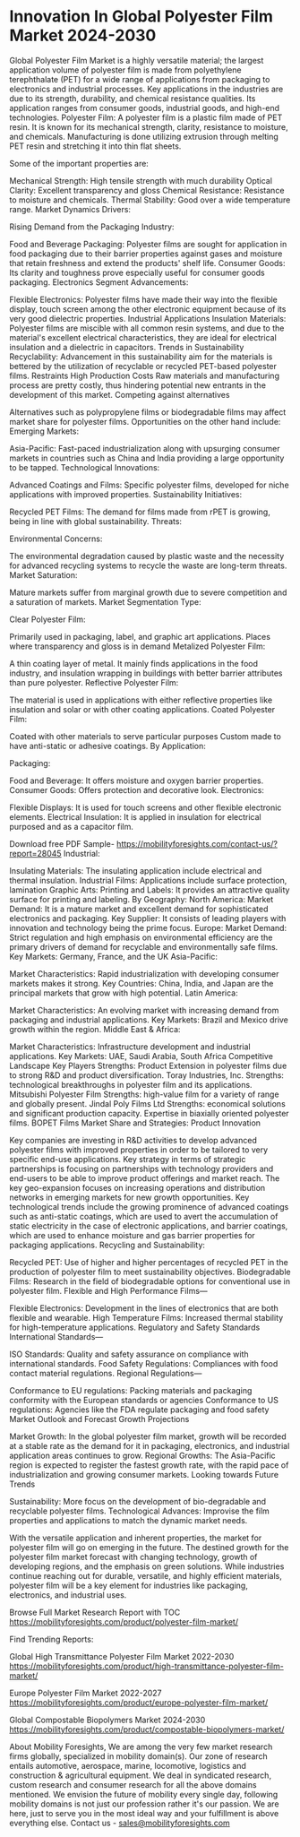 # Innovation In Global Polyester Film Market 2024-2030 #
Global Polyester Film Market is a highly versatile material; the largest application volume of polyester film is made from polyethylene terephthalate (PET) for a wide range of applications from packaging to electronics and industrial processes. Key applications in the industries are due to its strength, durability, and chemical resistance qualities. Its application ranges from consumer goods, industrial goods, and high-end technologies.
Polyester Film: A polyester film is a plastic film made of PET resin. It is known for its mechanical strength, clarity, resistance to moisture, and chemicals. Manufacturing is done utilizing extrusion through melting PET resin and stretching it into thin flat sheets.

Some of the important properties are:

Mechanical Strength: High tensile strength with much durability
Optical Clarity: Excellent transparency and gloss
Chemical Resistance: Resistance to moisture and chemicals.
Thermal Stability: Good over a wide temperature range.
Market Dynamics
Drivers:

Rising Demand from the Packaging Industry:

Food and Beverage Packaging: Polyester films are sought for application in food packaging due to their barrier properties against gases and moisture that retain freshness and extend the products' shelf life.
Consumer Goods: Its clarity and toughness prove especially useful for consumer goods packaging.
Electronics Segment Advancements:

Flexible Electronics: Polyester films have made their way into the flexible display, touch screen among the other electronic equipment because of its very good dielectric properties.
Industrial Applications
Insulation Materials: Polyester films are miscible with all common resin systems, and due to the material's excellent electrical characteristics, they are ideal for electrical insulation and a dielectric in capacitors.
Trends in Sustainability
Recyclability: Advancement in this sustainability aim for the materials is bettered by the utilization of recyclable or recycled PET-based polyester films.
Restraints
High Production Costs
Raw materials and manufacturing process are pretty costly, thus hindering potential new entrants in the development of this market.
Competing against alternatives

Alternatives such as polypropylene films or biodegradable films may affect market share for polyester films.
Opportunities on the other hand include:
Emerging Markets:

Asia-Pacific: Fast-paced industrialization along with upsurging consumer markets in countries such as China and India providing a large opportunity to be tapped.
Technological Innovations:

Advanced Coatings and Films: Specific polyester films, developed for niche applications with improved properties.
Sustainability Initiatives:

Recycled PET Films: The demand for films made from rPET is growing, being in line with global sustainability. 
Threats:

Environmental Concerns:

The environmental degradation caused by plastic waste and the necessity for advanced recycling systems to recycle the waste are long-term threats.
Market Saturation:

Mature markets suffer from marginal growth due to severe competition and a saturation of markets.
Market Segmentation
Type:

Clear Polyester Film:

Primarily used in packaging, label, and graphic art applications. Places where transparency and gloss is in demand
Metalized Polyester Film:

A thin coating layer of metal. It mainly finds applications in the food industry, and insulation wrapping in buildings with better barrier attributes than pure polyester.
Reflective Polyester Film:

The material is used in applications with either reflective properties like insulation and solar or with other coating applications.
Coated Polyester Film:

Coated with other materials to serve particular purposes Custom made to have anti-static or adhesive coatings.
By Application:

Packaging:

Food and Beverage: It offers moisture and oxygen barrier properties.
Consumer Goods: Offers protection and decorative look.
Electronics:

Flexible Displays: It is used for touch screens and other flexible electronic elements.
Electrical Insulation: It is applied in insulation for electrical purposed and as a capacitor film.

Download free PDF Sample- https://mobilityforesights.com/contact-us/?report=28045
Industrial:

Insulating Materials: The insulating application include electrical and thermal insulation.
Industrial Films: Applications include surface protection, lamination
Graphic Arts:
Printing and Labels: It provides an attractive quality surface for printing and labeling.
By Geography:
North America:
Market Demand: It is a mature market and excellent demand for sophisticated electronics and packaging.
Key Supplier: It consists of leading players with innovation and technology being the prime focus.
Europe:
Market Demand: Strict regulation and high emphasis on environmental efficiency are the primary drivers of demand for recyclable and environmentally safe films.
Key Markets: Germany, France, and the UK
Asia-Pacific:

Market Characteristics: Rapid industrialization with developing consumer markets makes it strong.
Key Countries: China, India, and Japan are the principal markets that grow with high potential.
Latin America:

Market Characteristics: An evolving market with increasing demand from packaging and industrial applications.
Key Markets: Brazil and Mexico drive growth within the region.
Middle East & Africa:

Market Characteristics: Infrastructure development and industrial applications.
Key Markets: UAE, Saudi Arabia, South Africa
Competitive Landscape
Key Players
Strengths: Product Extension in polyester films due to strong R&D and product diversification.
Toray Industries, Inc.
Strengths: technological breakthroughs in polyester film and its applications.
Mitsubishi Polyester Film
Strengths: high-value film for a variety of range and globally present.
Jindal Poly Films Ltd
Strengths: economical solutions and significant production capacity.
Expertise in biaxially oriented polyester films.
BOPET Films
Market Share and Strategies:
Product Innovation

Key companies are investing in R&D activities to develop advanced polyester films with improved properties in order to be tailored to very specific end-use applications. Key strategy in terms of strategic partnerships is focusing on partnerships with technology providers and end-users to be able to improve product offerings and market reach. The key geo-expansion focuses on increasing operations and distribution networks in emerging markets for new growth opportunities. Key technological trends include the growing prominence of advanced coatings such as anti-static coatings, which are used to avert the accumulation of static electricity in the case of electronic applications, and barrier coatings, which are used to enhance moisture and gas barrier properties for packaging applications. Recycling and Sustainability:

Recycled PET: Use of higher and higher percentages of recycled PET in the production of polyester film to meet sustainability objectives.
Biodegradable Films: Research in the field of biodegradable options for conventional use in polyester film.
Flexible and High Performance Films—

Flexible Electronics: Development in the lines of electronics that are both flexible and wearable.
High Temperature Films: Increased thermal stability for high-temperature applications.
Regulatory and Safety Standards
International Standards—

ISO Standards: Quality and safety assurance on compliance with international standards.
Food Safety Regulations: Compliances with food contact material regulations.
Regional Regulations—

Conformance to EU regulations: Packing materials and packaging conformity with the European standards or agencies
Conformance to US regulations: Agencies like the FDA regulate packaging and food safety
Market Outlook and Forecast
Growth Projections

Market Growth: In the global polyester film market, growth will be recorded at a stable rate as the demand for it in packaging, electronics, and industrial application areas continues to grow.
Regional Growths: The Asia-Pacific region is expected to register the fastest growth rate, with the rapid pace of industrialization and growing consumer markets.
Looking towards Future Trends

Sustainability: More focus on the development of bio-degradable and recyclable polyester films.
Technological Advances: Improvise the film properties and applications to match the dynamic market needs.


With the versatile application and inherent properties, the market for polyester film will go on emerging in the future. The destined growth for the polyester film market forecast with changing technology, growth of developing regions, and the emphasis on green solutions. While industries continue reaching out for durable, versatile, and highly efficient materials, polyester film will be a key element for industries like packaging, electronics, and industrial uses.



Browse Full Market Research Report with TOC https://mobilityforesights.com/product/polyester-film-market/



Find Trending Reports:


Global High Transmittance Polyester Film Market 2022-2030 https://mobilityforesights.com/product/high-transmittance-polyester-film-market/





Europe Polyester Film Market 2022-2027 https://mobilityforesights.com/product/europe-polyester-film-market/





Global Compostable Biopolymers Market 2024-2030 https://mobilityforesights.com/product/compostable-biopolymers-market/










About Mobility Foresights,
We are among the very few market research firms globally, specialized in mobility domain(s). Our zone of research entails automotive, aerospace, marine, locomotive, logistics and construction & agricultural equipment. We deal in syndicated research, custom research and consumer research for all the above domains mentioned.
We envision the future of mobility every single day, following mobility domains is not just our profession rather it's our passion. We are here, just to serve you in the most ideal way and your fulfillment is above everything else. Contact us -  sales@mobilityforesights.com 

